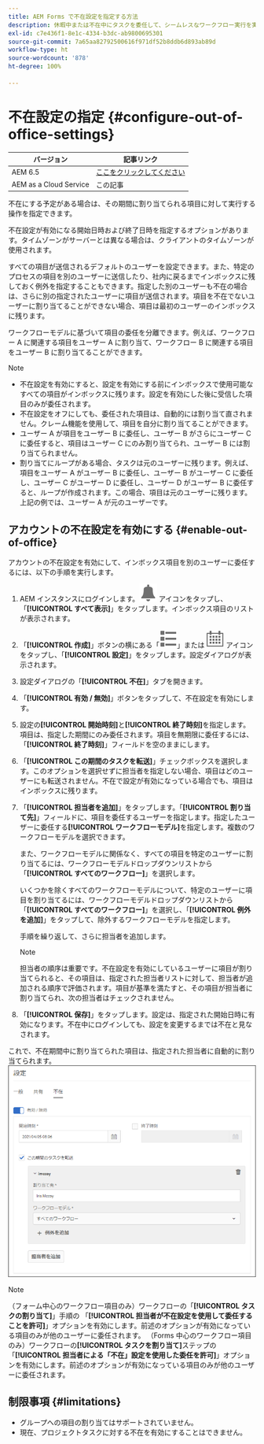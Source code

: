 ```yaml
---
title: AEM Forms で不在設定を指定する方法
description: 休暇中または不在中にタスクを委任して、シームレスなワークフロー実行を実現します。
exl-id: c7e436f1-8e1c-4334-b3dc-ab9800695301
source-git-commit: 7a65aa82792500616f971df52b8ddb6d893ab89d
workflow-type: ht
source-wordcount: '878'
ht-degree: 100%

---
```



# 不在設定の指定 {#configure-out-of-office-settings}

| バージョン | 記事リンク |
| -------- | ---------------------------- |
| AEM 6.5 | [ここをクリックしてください](https://experienceleague.adobe.com/docs/experience-manager-65/forms/workflows/configure-out-of-office-settings.html?lang=ja) |
| AEM as a Cloud Service | この記事 |

不在にする予定がある場合は、その期間に割り当てられる項目に対して実行する操作を指定できます。

不在設定が有効になる開始日時および終了日時を指定するオプションがあります。タイムゾーンがサーバーとは異なる場合は、クライアントのタイムゾーンが使用されます。

すべての項目が送信されるデフォルトのユーザーを設定できます。また、特定のプロセスの項目を別のユーザーに送信したり、社内に戻るまでインボックスに残しておく例外を指定することもできます。指定した別のユーザーも不在の場合は、さらに別の指定されたユーザーに項目が送信されます。項目を不在でないユーザーに割り当てることができない場合、項目は最初のユーザーのインボックスに残ります。

ワークフローモデルに基づいて項目の委任を分離できます。例えば、ワークフロー A に関連する項目をユーザー A に割り当て、ワークフロー B に関連する項目をユーザー B に割り当てることができます。


>[!NOTE]
>
>* 不在設定を有効にすると、設定を有効にする前にインボックスで使用可能なすべての項目がインボックスに残ります。設定を有効にした後に受信した項目のみが委任されます。
>* 不在設定をオフにしても、委任された項目は、自動的には割り当て直されません。クレーム機能を使用して、項目を自分に割り当てることができます。
>* ユーザー A が項目をユーザー B に委任し、ユーザー B がさらにユーザー C に委任すると、項目はユーザー C にのみ割り当てられ、ユーザー B には割り当てられません。
>* 割り当てにループがある場合、タスクは元のユーザーに残ります。例えば、項目をユーザー A がユーザー B に委任し、ユーザー B がユーザー C に委任し、ユーザー C がユーザー D に委任し、ユーザー D がユーザー B に委任すると、ループが作成されます。この場合、項目は元のユーザーに残ります。上記の例では、ユーザー A が元のユーザーです。

## アカウントの不在設定を有効にする {#enable-out-of-office}

アカウントの不在設定を有効にして、インボックス項目を別のユーザーに委任するには、以下の手順を実行します。

1. AEM インスタンスにログインします。![インボックス](assets/bell.svg) アイコンをタップし、「**[!UICONTROL すべて表示]**」をタップします。インボックス項目のリストが表示されます。
1. 「**[!UICONTROL 作成]**」ボタンの横にある「![表示セレクター](assets/viewlist.svg)」または ![表示セレクター](assets/calendar.svg) アイコンをタップし、「**[!UICONTROL 設定]**」をタップします。設定ダイアログが表示されます。
1. 設定ダイアログの「**[!UICONTROL 不在]**」タブを開きます。
1. 「**[!UICONTROL 有効 / 無効]**」ボタンをタップして、不在設定を有効にします。
1. 設定の&#x200B;**[!UICONTROL 開始時刻]**&#x200B;と&#x200B;**[!UICONTROL 終了時刻]**&#x200B;を指定します。項目は、指定した期間にのみ委任されます。項目を無期限に委任するには、「**[!UICONTROL 終了時刻]**」フィールドを空のままにします。
1. 「**[!UICONTROL この期間のタスクを転送]**」チェックボックスを選択します。このオプションを選択せずに担当者を指定しない場合、項目はどのユーザーにも転送されません。不在で設定が有効になっている場合でも、項目はインボックスに残ります。
1. 「**[!UICONTROL 担当者を追加]**」をタップします。「**[!UICONTROL 割り当て先]**」フィールドに、項目を委任するユーザーを指定します。指定したユーザーに委任する&#x200B;**[!UICONTROL ワークフローモデル]**&#x200B;を指定します。複数のワークフローモデルを選択できます。

   また、ワークフローモデルに関係なく、すべての項目を特定のユーザーに割り当てるには、ワークフローモデルドロップダウンリストから「**[!UICONTROL すべてのワークフロー]**」を選択します。<br>

   いくつかを除くすべてのワークフローモデルについて、特定のユーザーに項目を割り当てるには、ワークフローモデルドロップダウンリストから「**[!UICONTROL すべてのワークフロー]**」を選択し、「**[!UICONTROL 例外を追加]**」をタップして、除外するワークフローモデルを指定します。
   <br>

   手順を繰り返して、さらに担当者を追加します。<br>

   >[!NOTE]
   >
   >担当者の順序は重要です。不在設定を有効にしているユーザーに項目が割り当てられると、その項目は、指定された担当者リストに対して、担当者が追加される順序で評価されます。項目が基準を満たすと、その項目が担当者に割り当てられ、次の担当者はチェックされません。


1. 「**[!UICONTROL 保存]**」をタップします。設定は、指定された開始日時に有効になります。不在中にログインしても、設定を変更するまでは不在と見なされます。

これで、不在期間中に割り当てられた項目は、指定された担当者に自動的に割り当てられます。
![不在](assets/out-of-office.png)

>[!NOTE]
>
>（フォーム中心のワークフロー項目のみ）ワークフローの「**[!UICONTROL タスクの割り当て]**」手順の 「**[!UICONTROL 担当者が不在設定を使用して委任することを許可]**」オプションを有効にします。前述のオプションが有効になっている項目のみが他のユーザーに委任されます。
>（Forms 中心のワークフロー項目のみ）ワークフローの&#x200B;**[!UICONTROL タスクを割り当て]**&#x200B;ステップの「**[!UICONTROL 担当者による「不在」設定を使用した委任を許可]**」オプションを有効にします。前述のオプションが有効になっている項目のみが他のユーザーに委任されます。

## 制限事項 {#limitations}

* グループへの項目の割り当てはサポートされていません。
* 現在、プロジェクトタスクに対する不在を有効にすることはできません。
